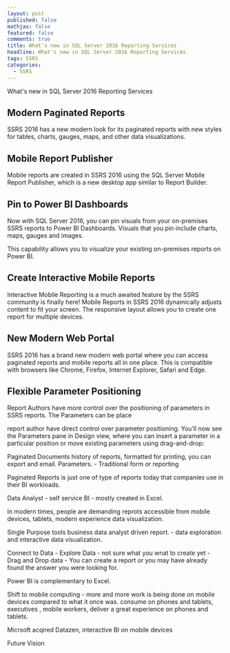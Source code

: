 ```yaml
---
layout: post
published: false
mathjax: false
featured: false
comments: true
title: What's new in SQL Server 2016 Reporting Services
headline: What's new in SQL Server 2016 Reporting Services
tags: SSRS
categories:
  - SSRS
---
```

What's new in SQL Server 2016 Reporting Services


## Modern Paginated Reports

SSRS 2016 has a new modern look for its paginated reports with new styles for tables, charts, gauges, maps, and other data visualizations.

## Mobile Report Publisher

Mobile reports are created in SSRS 2016 using the SQL Server Mobile Report Publisher, which is a new desktop app similar to Report Builder.

## Pin to Power BI Dashboards

Now with SQL Server 2016, you can pin visuals from your on-premises SSRS reports to Power BI Dashboards. Visuals that you pin include charts, maps, gauges and images.

This capability allows you to visualize your existing on-premises reports on Power BI.

## Create Interactive Mobile Reports

Interactive Mobile Reporting is a much awaited feature by the SSRS community is finally here! Mobile Reports in SSRS 2016 dynamically adjusts content to fit your screen. The responsive layout allows you to create one report for multiple devices. 

## New Modern Web Portal

SSRS 2016 has a brand new modern web portal where you can access paginated reports and mobile reports all in one place. This is compatible with browsers like Chrome, Firefox, Internet Explorer, Safari and Edge.

## Flexible Parameter Positioning

Report Authors have more control over the positioning of parameters in SSRS reports. The Parameters can be place 

report author have direct control over parameter positioning. You’ll now see the Parameters pane in Design view, where you can insert a parameter in a particular position or move existing parameters using drag-and-drop:

Paginated Documents history of reports, formatted for printing, you can export and email. Parameters. - Traditional form or reporting

Paginated Reports is just one of type of reports today that companies use in their BI workloads.

Data Analyst - self service BI - mostly created in Excel.

In modern times, people are demanding reprots accessible from mobile devices, tablets, modern experience data visualization.

Single Purpose tools business data analyst driven report. - data exploration and interactive data visualization.

Connect to Data - Explore Data - not sure what you wnat to create yet - Drag and Drop data - You can create a report or you may have already found the answer you were looking for.

Power BI is complementary to Excel.

Shift to mobile computing - more and more work is being done on mobile devices compared to what it once was. consume on phones and tablets, executives , mobile workers, deliver a great experience on phones and tablets.

Micrsoft acqired Datazen, interactive BI on mobile devices


Future Vision

